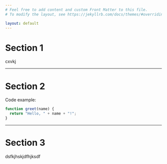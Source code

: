 ```yaml
---
# Feel free to add content and custom Front Matter to this file.
# To modify the layout, see https://jekyllrb.com/docs/themes/#overriding-theme-defaults

layout: default
---
```


# Section 1
cxvkj

---

# Section 2
Code example:

```js
function greet(name) {
  return "Hello, " + name + "!";
}
```

---

# Section 3
dsfkjhskjdfhjksdf
